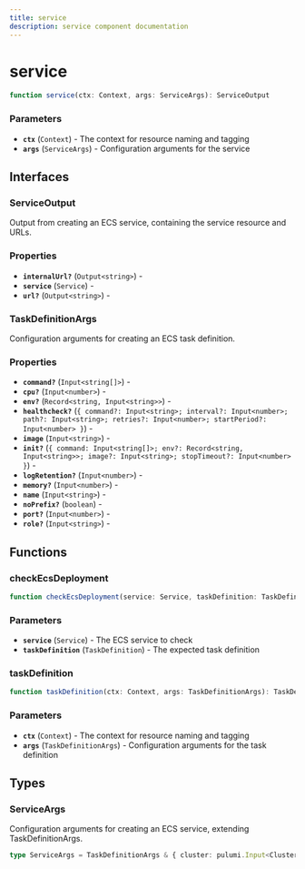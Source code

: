 ```yaml
---
title: service
description: service component documentation
---
```


# service

```typescript
function service(ctx: Context, args: ServiceArgs): ServiceOutput
```

### Parameters

- **`ctx`** (`Context`) - The context for resource naming and tagging
- **`args`** (`ServiceArgs`) - Configuration arguments for the service

## Interfaces

### ServiceOutput

Output from creating an ECS service, containing the service resource and URLs.


### Properties

- **`internalUrl?`** (`Output<string>`) - 
- **`service`** (`Service`) - 
- **`url?`** (`Output<string>`) - 

### TaskDefinitionArgs

Configuration arguments for creating an ECS task definition.


### Properties

- **`command?`** (`Input<string[]>`) - 
- **`cpu?`** (`Input<number>`) - 
- **`env?`** (`Record<string, Input<string>>`) - 
- **`healthcheck?`** (`{ command?: Input<string>; interval?: Input<number>; path?: Input<string>; retries?: Input<number>; startPeriod?: Input<number> }`) - 
- **`image`** (`Input<string>`) - 
- **`init?`** (`{ command: Input<string[]>; env?: Record<string, Input<string>>; image?: Input<string>; stopTimeout?: Input<number> }`) - 
- **`logRetention?`** (`Input<number>`) - 
- **`memory?`** (`Input<number>`) - 
- **`name`** (`Input<string>`) - 
- **`noPrefix?`** (`boolean`) - 
- **`port?`** (`Input<number>`) - 
- **`role?`** (`Input<string>`) - 

## Functions

### checkEcsDeployment

```typescript
function checkEcsDeployment(service: Service, taskDefinition: TaskDefinition): Output<string>
```

### Parameters

- **`service`** (`Service`) - The ECS service to check
- **`taskDefinition`** (`TaskDefinition`) - The expected task definition

### taskDefinition

```typescript
function taskDefinition(ctx: Context, args: TaskDefinitionArgs): TaskDefinition
```

### Parameters

- **`ctx`** (`Context`) - The context for resource naming and tagging
- **`args`** (`TaskDefinitionArgs`) - Configuration arguments for the task definition

## Types

### ServiceArgs

Configuration arguments for creating an ECS service, extending TaskDefinitionArgs.

```typescript
type ServiceArgs = TaskDefinitionArgs & { cluster: pulumi.Input<ClusterResourcesInput>; domain?: pulumi.Input<string>; loadBalancer?: LoadBalancerWithListener; network: NetworkInput; replicas?: pulumi.Input<number>; securityGroups?: pulumi.Input<pulumi.Input<string>[]>; zone?: pulumi.Input<string> }
```

